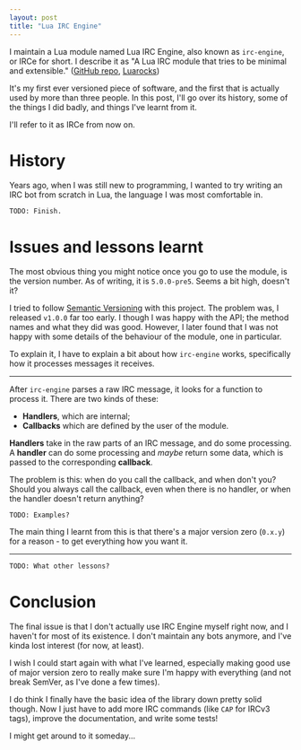 ```yaml
---
layout: post
title: "Lua IRC Engine"
---
```


I maintain a Lua module named Lua IRC Engine, also known as `irc-engine`, or IRCe for short. I describe it as "A Lua IRC module that tries to be minimal and extensible." ([GitHub repo](https://github.com/mirrexagon/lua-irc-engine), [Luarocks](https://luarocks.org/modules/legospacy/irc-engine))

It's my first ever versioned piece of software, and the first that is actually used by more than three people. In this post, I'll go over its history, some of the things I did badly, and things I've learnt from it.

I'll refer to it as IRCe from now on.


# History
Years ago, when I was still new to programming, I wanted to try writing an IRC bot from scratch in Lua, the language I was most comfortable in.

`TODO: Finish.`


# Issues and lessons learnt
The most obvious thing you might notice once you go to use the module, is the version number. As of writing, it is `5.0.0-pre5`. Seems a bit high, doesn't it?

I tried to follow [Semantic Versioning](http://semver.org/) with this project. The problem was, I released `v1.0.0` far too early. I though I was happy with the API; the method names and what they did was good. However, I later found that I was not happy with some details of the behaviour of the module, one in particular.

To explain it, I have to explain a bit about how `irc-engine` works, specifically how it processes messages it receives.

---

After `irc-engine` parses a raw IRC message, it looks for a function to process it. There are two kinds of these:

- **Handlers**, which are internal;
- **Callbacks** which are defined by the user of the module.

**Handlers** take in the raw parts of an IRC message, and do some processing. A **handler** can do some processing and *maybe* return some data, which is passed to the corresponding **callback**.

The problem is this: when do you call the callback, and when don't you? Should you always call the callback, even when there is no handler, or when the handler doesn't return anything?

`TODO: Examples?`

The main thing I learnt from this is that there's a major version zero (`0.x.y`) for a reason - to get everything how you want it.

---

`TODO: What other lessons?`


# Conclusion
The final issue is that I don't actually use IRC Engine myself right now, and I haven't for most of its existence. I don't maintain any bots anymore, and I've kinda lost interest (for now, at least).

I wish I could start again with what I've learned, especially making good use of major version zero to really make sure I'm happy with everything (and not break SemVer, as I've done a few times).

I do think I finally have the basic idea of the library down pretty solid though. Now I just have to add more IRC commands (like `CAP` for IRCv3 tags), improve the documentation, and write some tests!

I might get around to it someday...
